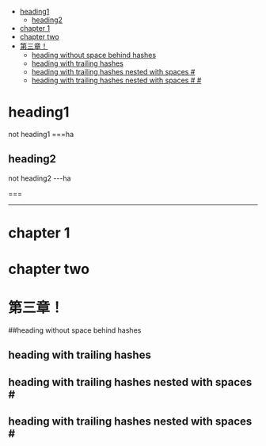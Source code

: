 
<!-- vim-markdown-toc GFM -->
* [heading1](#heading1)
    * [heading2](#heading2)
* [chapter 1](#chapter-1)
* [chapter       two](#chapter-------two)
* [第三章！](#第三章)
    * [heading without space behind hashes](#heading-without-space-behind-hashes)
    * [heading with trailing hashes](#heading-with-trailing-hashes)
    * [heading with trailing hashes nested with spaces #](#heading-with-trailing-hashes-nested-with-spaces-)
    * [heading with trailing hashes nested with spaces # #](#heading-with-trailing-hashes-nested-with-spaces--)

<!-- vim-markdown-toc -->

heading1
===

not heading1
===ha

heading2
--

not heading2
---ha

===

---

# chapter 1

#     chapter       two  

# 第三章！

##heading without space behind hashes

## heading with trailing hashes ##

## heading with trailing hashes nested with spaces # #

## heading with trailing hashes nested with spaces # #  
